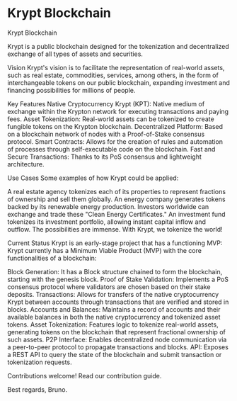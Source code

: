# Krypt Blockchain

Krypt Blockchain

Krypt is a public blockchain designed for the tokenization and decentralized exchange of all types of assets and securities.

Vision
Krypt's vision is to facilitate the representation of real-world assets, such as real estate, commodities, services, among others, in the form of interchangeable tokens on our public blockchain, expanding investment and financing possibilities for millions of people.

Key Features
Native Cryptocurrency Krypt (KPT): Native medium of exchange within the Krypton network for executing transactions and paying fees.
Asset Tokenization: Real-world assets can be tokenized to create fungible tokens on the Krypton blockchain.
Decentralized Platform: Based on a blockchain network of nodes with a Proof-of-Stake consensus protocol.
Smart Contracts: Allows for the creation of rules and automation of processes through self-executable code on the blockchain.
Fast and Secure Transactions: Thanks to its PoS consensus and lightweight architecture.

Use Cases
Some examples of how Krypt could be applied:

A real estate agency tokenizes each of its properties to represent fractions of ownership and sell them globally.
An energy company generates tokens backed by its renewable energy production. Investors worldwide can exchange and trade these "Clean Energy Certificates."
An investment fund tokenizes its investment portfolio, allowing instant capital inflow and outflow.
The possibilities are immense. With Krypt, we tokenize the world!

Current Status
Krypt is an early-stage project that has a functioning MVP: Krypt currently has a Minimum Viable Product (MVP) with the core functionalities of a blockchain:

Block Generation: It has a Block structure chained to form the blockchain, starting with the genesis block.
Proof of Stake Validation: Implements a PoS consensus protocol where validators are chosen based on their stake deposits.
Transactions: Allows for transfers of the native cryptocurrency Krypt between accounts through transactions that are verified and stored in blocks.
Accounts and Balances: Maintains a record of accounts and their available balances in both the native cryptocurrency and tokenized asset tokens.
Asset Tokenization: Features logic to tokenize real-world assets, generating tokens on the blockchain that represent fractional ownership of such assets.
P2P Interface: Enables decentralized node communication via a peer-to-peer protocol to propagate transactions and blocks.
API: Exposes a REST API to query the state of the blockchain and submit transaction or tokenization requests.

Contributions welcome! Read our contribution guide.

Best regards,
Bruno.
